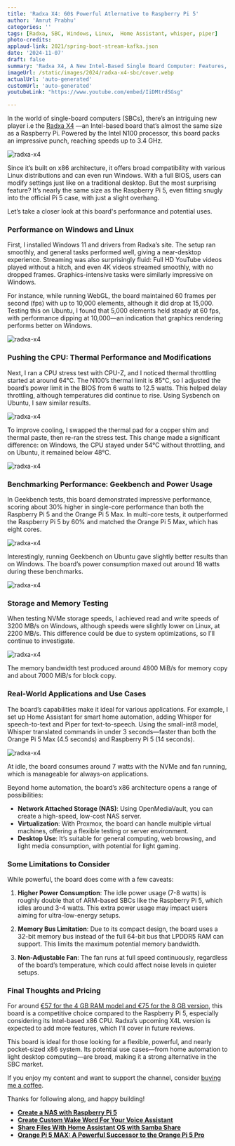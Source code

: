 ```yaml
---
title: 'Radxa X4: 60$ Powerful Atlernative to Raspberry Pi 5'
author: 'Amrut Prabhu'
categories: ''
tags: [Radxa, SBC, Windows, Linux,  Home Assistant, whisper, piper]
photo-credits:
applaud-link: 2021/spring-boot-stream-kafka.json
date: '2024-11-07'
draft: false
summary: 'Radxa X4, A New Intel-Based Single Board Computer: Features, Performance, and Use Cases'
imageUrl: /static/images/2024/radxa-x4-sbc/cover.webp
actualUrl: 'auto-generated'
customUrl: 'auto-generated'
youtubeLink: "https://www.youtube.com/embed/IiDMtrdSGsg"

---
```

<TOCInline toc={props.toc} asDisclosure />  


In the world of single-board computers (SBCs), there’s an intriguing new player i.e the [Radxa X4](https://s.click.aliexpress.com/e/_DkuskjB) —an Intel-based board that’s almost the same size as a Raspberry Pi. Powered by the Intel N100 processor, this board packs an impressive punch, reaching speeds up to 3.4 GHz. 

![radxa-x4](/static/images/2024/radxa-x4-sbc/intel-n100.webp)

Since it’s built on x86 architecture, it offers broad compatibility with various Linux distributions and can even run Windows. With a full BIOS, users can modify settings just like on a traditional desktop. But the most surprising feature? It’s nearly the same size as the Raspberry Pi 5, even fitting snugly into the official Pi 5 case, with just a slight overhang.

Let’s take a closer look at this board's performance and potential uses.

### Performance on Windows and Linux

First, I installed Windows 11 and drivers from Radxa’s site. The setup ran smoothly, and general tasks performed well, giving a near-desktop experience. Streaming was also surprisingly fluid: Full HD YouTube videos played without a hitch, and even 4K videos streamed smoothly, with no dropped frames. Graphics-intensive tasks were similarly impressive on Windows. 

For instance, while running WebGL, the board maintained 60 frames per second (fps) with up to 10,000 elements, although it did drop at 15,000. Testing this on Ubuntu, I found that 5,000 elements held steady at 60 fps, with performance dipping at 10,000—an indication that graphics rendering performs better on Windows.

![radxa-x4](/static/images/2024/radxa-x4-sbc/webgl.webp)

### Pushing the CPU: Thermal Performance and Modifications

Next, I ran a CPU stress test with CPU-Z, and I noticed thermal throttling started at around 64°C. The N100’s thermal limit is 85°C, so I adjusted the board’s power limit in the BIOS from 6 watts to 12.5 watts. This helped delay throttling, although temperatures did continue to rise. Using Sysbench on Ubuntu, I saw similar results. 

![radxa-x4](/static/images/2024/radxa-x4-sbc/cpu-temperatures.webp)

To improve cooling, I swapped the thermal pad for a copper shim and thermal paste, then re-ran the stress test. This change made a significant difference: on Windows, the CPU stayed under 54°C without throttling, and on Ubuntu, it remained below 48°C.

![radxa-x4](/static/images/2024/radxa-x4-sbc/thermal-paste.webp)

### Benchmarking Performance: Geekbench and Power Usage

In Geekbench tests, this board demonstrated impressive performance, scoring about 30% higher in single-core performance than both the Raspberry Pi 5 and the Orange Pi 5 Max. In multi-core tests, it outperformed the Raspberry Pi 5 by 60% and matched the Orange Pi 5 Max, which has eight cores. 

![radxa-x4](/static/images/2024/radxa-x4-sbc/geekbench-comparison.webp)

Interestingly, running Geekbench on Ubuntu gave slightly better results than on Windows. The board’s power consumption maxed out around 18 watts during these benchmarks.

![radxa-x4](/static/images/2024/radxa-x4-sbc/geekbench-ubuntu.webp)

### Storage and Memory Testing

When testing NVMe storage speeds, I achieved read and write speeds of 3200 MB/s on Windows, although speeds were slightly lower on Linux, at 2200 MB/s. This difference could be due to system optimizations, so I’ll continue to investigate. 

![radxa-x4](/static/images/2024/radxa-x4-sbc/nvme-performance.webp)

The memory bandwidth test produced around 4800 MiB/s for memory copy and about 7000 MiB/s for block copy.

### Real-World Applications and Use Cases

The board’s capabilities make it ideal for various applications. For example, I set up Home Assistant for smart home automation, adding Whisper for speech-to-text and Piper for text-to-speech. Using the small-int8 model, Whisper translated commands in under 3 seconds—faster than both the Orange Pi 5 Max (4.5 seconds) and Raspberry Pi 5 (14 seconds). 

![radxa-x4](/static/images/2024/radxa-x4-sbc/voice-assistant-performance.webp)

At idle, the board consumes around 7 watts with the NVMe and fan running, which is manageable for always-on applications.

Beyond home automation, the board’s x86 architecture opens a range of possibilities:

-   **Network Attached Storage (NAS)**: Using OpenMediaVault, you can create a high-speed, low-cost NAS server.
-   **Virtualization**: With Proxmox, the board can handle multiple virtual machines, offering a flexible testing or server environment.
-   **Desktop Use**: It’s suitable for general computing, web browsing, and light media consumption, with potential for light gaming.

### Some Limitations to Consider

While powerful, the board does come with a few caveats:

1.  **Higher Power Consumption**: The idle power usage (7-8 watts) is roughly double that of ARM-based SBCs like the Raspberry Pi 5, which idles around 3-4 watts. This extra power usage may impact users aiming for ultra-low-energy setups.
    
2.  **Memory Bus Limitation**: Due to its compact design, the board uses a 32-bit memory bus instead of the full 64-bit bus that LPDDR5 RAM can support. This limits the maximum potential memory bandwidth.
    
3.  **Non-Adjustable Fan**: The fan runs at full speed continuously, regardless of the board’s temperature, which could affect noise levels in quieter setups.
    

### Final Thoughts and Pricing

For around [€57 for the 4 GB RAM model and €75 for the 8 GB version](https://s.click.aliexpress.com/e/_DkuskjB), this board is a competitive choice compared to the Raspberry Pi 5, especially considering its Intel-based x86 CPU. Radxa’s upcoming X4L version is expected to add more features, which I’ll cover in future reviews.

This board is ideal for those looking for a flexible, powerful, and nearly pocket-sized x86 system. Its potential use cases—from home automation to light desktop computing—are broad, making it a strong alternative in the SBC market.

If you enjoy my content and want to support the channel, consider [buying me a coffee](https://buymeacoffee.com/amrutprabhu).

Thanks for following along, and happy building!

-   [**Create a NAS with Raspberry Pi 5**](https://smarthomecircle.com/create-nas-with-raspberry-pi-5)
-   [**Create Custom Wake Word For Your Voice Assistant**](https://smarthomecircle.com/custom-wake-word-for-voice-assistant-with-home-assistant)
-   [**Share Files With Home Assistant OS with Samba Share**](https://smarthomecircle.com/easily-share-files-with-home-assistant-using-samba-share)
-   [**Orange Pi 5 MAX: A Powerful Successor to the Orange Pi 5 Pro**](https://smarthomecircle.com/Orange-pi-5-max-a-powerful-successor-to-orange-pi-5-pro)

